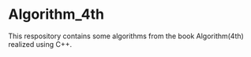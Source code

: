 # Algorithm_4th
 
 This respository contains some algorithms from the book Algorithm(4th) realized using C++.
